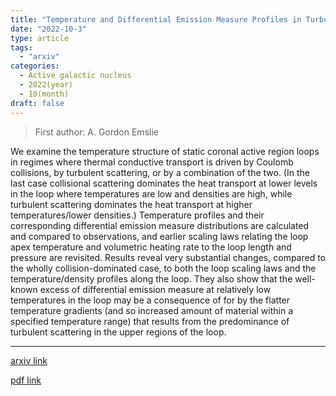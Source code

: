 ```yaml
---
title: "Temperature and Differential Emission Measure Profiles in Turbulent Solar Active Region Loops"
date: "2022-10-3"
type: article
tags:
  - "arxiv"
categories:
  - Active galactic nucleus
  - 2022(year)
  - 10(month)
draft: false
---
```

> First author: A. Gordon Emslie

 We examine the temperature structure of static coronal active region loops in
regimes where thermal conductive transport is driven by Coulomb collisions, by
turbulent scattering, or by a combination of the two. (In the last case
collisional scattering dominates the heat transport at lower levels in the loop
where temperatures are low and densities are high, while turbulent scattering
dominates the heat transport at higher temperatures/lower densities.)
Temperature profiles and their corresponding differential emission measure
distributions are calculated and compared to observations, and earlier scaling
laws relating the loop apex temperature and volumetric heating rate to the loop
length and pressure are revisited. Results reveal very substantial changes,
compared to the wholly collision-dominated case, to both the loop scaling laws
and the temperature/density profiles along the loop. They also show that the
well-known excess of differential emission measure at relatively low
temperatures in the loop may be a consequence of for by the flatter temperature
gradients (and so increased amount of material within a specified temperature
range) that results from the predominance of turbulent scattering in the upper
regions of the loop.

---
[arxiv link](http://arxiv.org/abs/2210.01107v1)

[pdf link](http://arxiv.org/pdf/2210.01107v1)